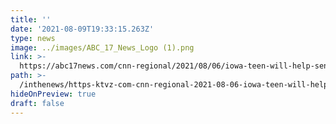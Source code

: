 ```yaml
---
title: ''
date: '2021-08-09T19:33:15.263Z'
type: news
image: ../images/ABC_17_News_Logo (1).png
link: >-
  https://abc17news.com/cnn-regional/2021/08/06/iowa-teen-will-help-send-feminine-hygiene-products-to-kenya/
path: >-
  /inthenews/https-ktvz-com-cnn-regional-2021-08-06-iowa-teen-will-help-send-feminine-hygiene-products-to-kenya-
hideOnPreview: true
draft: false
---
```

